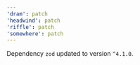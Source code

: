 ```yaml
---
'dram': patch
'headwind': patch
'riffle': patch
'somewhere': patch
---
```

Dependency `zod` updated to version `^4.1.0`.
